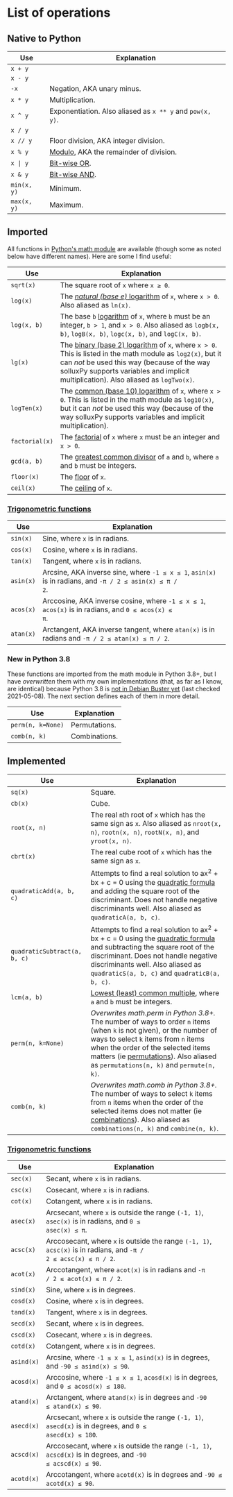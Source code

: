 # List of operations
## Native to Python

Use | Explanation
--- | ---
`x + y` |
`x - y` |
`-x` | Negation, AKA unary minus.
`x * y` | Multiplication.
`x ^ y` | Exponentiation. Also aliased as `x ** y` and `pow(x, y)`.
`x / y` |
`x // y` | Floor division, AKA integer division.
`x % y` | [Modulo](https://en.wikipedia.org/wiki/Modulo_operation), AKA the remainder of division.
<code>x &vert; y</code> | [Bit-wise OR](https://en.wikipedia.org/wiki/Bitwise_operation#OR).
`x & y` | [Bit-wise AND](https://en.wikipedia.org/wiki/Bitwise_operation#OR).
`min(x, y)` | Minimum.
`max(x, y)` | Maximum.

## Imported
All functions in [Python's math module](https://docs.python.org/3/library/math.html) are available (though some as noted below have different names). Here are some I find useful:

Use | Explanation
--- | ---
`sqrt(x)` | The square root of `x` where <code>x &ge; 0</code>.
`log(x)` | The [*natural (base e)* logarithm](https://en.wikipedia.org/wiki/Natural_logarithm) of `x`, where `x > 0`. Also aliased as `ln(x)`.
`log(x, b)` | The base `b` [logarithm](https://en.wikipedia.org/wiki/Logarithm) of `x`, where `b` must be an integer, `b > 1`, and `x > 0`. Also aliased as `logb(x, b)`, `logB(x, b)`, `logc(x, b)`, and `logC(x, b)`.
`lg(x)` | The [binary (base 2) logarithm](https://en.wikipedia.org/wiki/Binary_logarithm) of `x`, where `x > 0`. This is listed in the math module as `log2(x)`, but it can *not* be used this way (because of the way solluxPy supports variables and implicit multiplication). Also aliased as `logTwo(x)`.
`logTen(x)` | The [common (base 10) logarithm](https://en.wikipedia.org/wiki/Common_logarithm) of `x`, where `x > 0`. This is listed in the math module as `log10(x)`, but it can *not* be used this way (because of the way solluxPy supports variables and implicit multiplication).
`factorial(x)` | The [factorial](https://en.wikipedia.org/wiki/Factorial) of `x` where `x` must be an integer and `x > 0`.
`gcd(a, b)` | The [greatest common divisor](https://en.wikipedia.org/wiki/Greatest_common_divisor) of `a` and `b`, where `a` and `b` must be integers.
`floor(x)` | The [floor](https://en.wikipedia.org/wiki/Floor_and_ceiling_functions) of `x`.
`ceil(x)` | The [ceiling](https://en.wikipedia.org/wiki/Floor_and_ceiling_functions) of `x`.

### [Trigonometric functions](https://en.wikipedia.org/wiki/Trigonometric_functions#Right-angled_triangle_definitions)

Use | Explanation
--- | ---
`sin(x)` | Sine, where `x` is in radians.
`cos(x)` | Cosine, where `x` is in radians.
`tan(x)` | Tangent, where `x` is in radians.
`asin(x)` | Arcsine, AKA inverse sine, where <code>-1 &le; x &le; 1</code>, `asin(x)` is in radians, and <code>-π / 2 &le; asin(x) &le; π / 2</code>.
`acos(x)` | Arccosine, AKA inverse cosine, where <code>-1 &le; x &le; 1</code>, `acos(x)` is in radians, and <code>0 &le; acos(x) &le; π</code>.
`atan(x)` | Arctangent, AKA inverse tangent, where `atan(x)` is in radians and <code>-π / 2 &le; atan(x) &le; π / 2</code>.

### New in Python 3.8
These functions are imported from the math module in Python 3.8+, but I have *overwritten* them with my own implementations (that, as far as I know, are identical) because Python 3.8 is [not in Debian Buster yet](https://packages.debian.org/search?suite=buster&keywords=python3.8) (last checked 2021-05-08). The next section defines each of them in more detail.

Use | Explanation
--- | ---
`perm(n, k=None)` | Permutations.
`comb(n, k)` | Combinations.

## Implemented

Use | Explanation
--- | ---
`sq(x)` | Square.
`cb(x)` | Cube.
`root(x, n)` | The real `n`th root of `x` which has the same sign as `x`. Also aliased as `nroot(x, n)`, `rootn(x, n)`, `rootN(x, n)`, and `yroot(x, n)`.
`cbrt(x)` | The real cube root of `x` which has the same sign as `x`.
`quadraticAdd(a, b, c)` | Attempts to find a real solution to ax<sup>2</sup> + bx + c = 0 using the [quadratic formula](https://en.wikipedia.org/wiki/Quadratic_formula) and adding the square root of the discriminant. Does not handle negative discriminants well. Also aliased as `quadraticA(a, b, c)`.
`quadraticSubtract(a, b, c)` | Attempts to find a real solution to ax<sup>2</sup> + bx + c = 0 using the [quadratic formula](https://en.wikipedia.org/wiki/Quadratic_formula) and subtracting the square root of the discriminant. Does not handle negative discriminants well. Also aliased as `quadraticS(a, b, c)` and `quadraticB(a, b, c)`.
`lcm(a, b)` | [Lowest (least) common multiple](https://en.wikipedia.org/wiki/Least_common_multiple), where `a` and `b` must be integers.
`perm(n, k=None)` | *Overwrites math.perm in Python 3.8+.* The number of ways to order `n` items (when `k` is not given), or the number of ways to select `k` items from `n` items when the order of the selected items matters (ie [permutations](https://en.wikipedia.org/wiki/Permutation)). Also aliased as `permutations(n, k)` and `permute(n, k)`.
`comb(n, k)` | *Overwrites math.comb in Python 3.8+.* The number of ways to select `k` items from `n` items when the order of the selected items does not matter (ie [combinations](https://en.wikipedia.org/wiki/Combination)). Also aliased as `combinations(n, k)` and `combine(n, k)`.

### [Trigonometric functions](https://en.wikipedia.org/wiki/Trigonometric_functions#Right-angled_triangle_definitions)
Use | Explanation
--- | ---
`sec(x)` | Secant, where `x` is in radians.
`csc(x)` | Cosecant, where `x` is in radians.
`cot(x)` | Cotangent, where `x` is in radians.
`asec(x)` | Arcsecant, where `x` is outside the range `(-1, 1)`, `asec(x)` is in radians, and <code>0 &le; asec(x) &le; π</code>.
`acsc(x)` | Arccosecant, where `x` is outside the range `(-1, 1)`, `acsc(x)` is in radians, and <code>-π / 2 &le; acsc(x) &le; π / 2</code>.
`acot(x)` | Arccotangent, where `acot(x)` is in radians and <code>-π / 2 &le; acot(x) &le; π / 2</code>.
`sind(x)` | Sine, where `x` is in degrees.
`cosd(x)` | Cosine, where `x` is in degrees.
`tand(x)` | Tangent, where `x` is in degrees.
`secd(x)` | Secant, where `x` is in degrees.
`cscd(x)` | Cosecant, where `x` is in degrees.
`cotd(x)` | Cotangent, where `x` is in degrees.
`asind(x)` | Arcsine, where <code>-1 &le; x &le; 1</code>, `asind(x)` is in degrees, and <code>-90 &le; asind(x) &le; 90</code>.
`acosd(x)` | Arccosine, where <code>-1 &le; x &le; 1</code>, `acosd(x)` is in degrees, and <code>0 &le; acosd(x) &le; 180</code>.
`atand(x)` | Arctangent, where `atand(x)` is in degrees and <code>-90 &le; atand(x) &le; 90</code>.
`asecd(x)` | Arcsecant, where `x` is outside the range `(-1, 1)`, `asecd(x)` is in degrees, and <code>0 &le; asecd(x) &le; 180</code>.
`acscd(x)` | Arccosecant, where `x` is outside the range `(-1, 1)`, `acscd(x)` is in degrees, and <code>-90 &le; acscd(x) &le; 90</code>.
`acotd(x)` | Arccotangent, where `acotd(x)` is in degrees and <code>-90 &le; acotd(x) &le; 90</code>.
